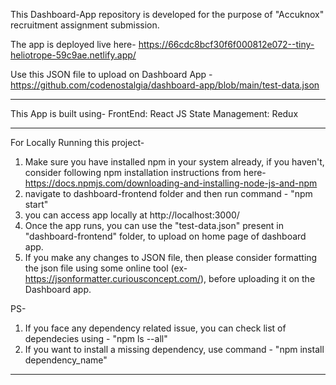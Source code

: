This Dashboard-App repository is developed for the purpose of "Accuknox" recruitment assignment submission.

The app is deployed live here- https://66cdc8bcf30f6f000812e072--tiny-heliotrope-59c9ae.netlify.app/

Use this JSON file to upload on Dashboard App - https://github.com/codenostalgia/dashboard-app/blob/main/test-data.json

--------------------------------------------------------------------------------------

This App is built using-
FrontEnd: React JS
State Management: Redux

--------------------------------------------------------------------------------------

For Locally Running this project-
1) Make sure you have installed npm in your system already, if you haven't, consider following npm installation instructions from here- https://docs.npmjs.com/downloading-and-installing-node-js-and-npm
2) navigate to dashboard-frontend folder and then run command - "npm start"
3) you can access app locally at http://localhost:3000/
4) Once the app runs, you can use the "test-data.json" present in "dashboard-frontend" folder, to upload on home page of dashboard app.
5) If you make any changes to JSON file, then please consider formatting the json file using some online tool (ex-https://jsonformatter.curiousconcept.com/), before uploading it on the Dashboard app.


PS-
1) If you face any dependency related issue, you can check list of dependecies using - "npm ls --all"
2) If you want to install a missing dependency, use command - "npm install dependency_name"
   
--------------------------------------------------------------------------------------

